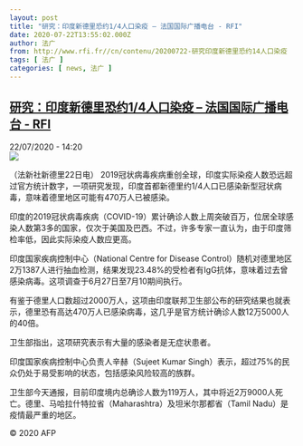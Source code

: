 ```yaml
---
layout: post
title: "研究：印度新德里恐约1/4人口染疫 – 法国国际广播电台 - RFI"
date: 2020-07-22T13:55:02.000Z
author: 法广
from: http://www.rfi.fr//cn/contenu/20200722-研究印度新德里恐约14人口染疫
tags: [ 法广 ]
categories: [ news, 法广 ]
---
```

<!--1595426102000-->
[研究：印度新德里恐约1/4人口染疫 – 法国国际广播电台 - RFI](http://www.rfi.fr//cn/contenu/20200722-%E7%A0%94%E7%A9%B6%E5%8D%B0%E5%BA%A6%E6%96%B0%E5%BE%B7%E9%87%8C%E6%81%90%E7%BA%A614%E4%BA%BA%E5%8F%A3%E6%9F%93%E7%96%AB)
------

<div>
<div>22/07/2020 - 14:20</div><img src="https://s.rfi.fr/media/display/73671a20-cc19-11ea-bcab-005056a98db9/w:310/p:16x9/int0008b.200722202003.jpg"><div class="t-content__body u-clearfix"><div class="m-interstitial"></div><p>（法新社新德里22日电）    2019冠状病毒疾病重创全球，印度实际染疫人数恐远超过官方统计数字，一项研究发现，印度首都新德里约1/4人口已感染新型冠状病毒，意味着德里地区可能有470万人已被感染。</p><p>    印度的2019冠状病毒疾病（COVID-19）累计确诊人数上周突破百万，位居全球感染人数第3多的国家，仅次于美国及巴西。不过，许多专家一直认为，由于印度筛检率低，因此实际染疫人数应更高。</p><p>    印度国家疾病控制中心（National Centre for Disease Control）随机对德里地区2万1387人进行抽血检测，结果发现23.48%的受检者有IgG抗体，意味着过去曾感染病毒。这项调查于6月27日至7月10期间执行。</p><p>    有鉴于德里人口数超过2000万人，这项由印度联邦卫生部公布的研究结果也就表示，德里恐有高达470万人已感染病毒，这几乎是官方统计确诊人数12万5000人的40倍。</p><p>    卫生部指出，这项研究表示有大量的感染者是无症状患者。</p><p>    印度国家疾病控制中心负责人辛赫（Sujeet Kumar Singh）表示，超过75%的民众仍处于易受影响的状态，包括感染风险较高的族群。</p><p>    卫生部今天通报，目前印度境内总确诊人数为119万人，其中将近2万9000人死亡。德里、马哈拉什特拉省（Maharashtra）及坦米尔那都省（Tamil Nadu）是疫情最严重的地区。</p><p class="t-copyright">© 2020 AFP</p>        </div>
</div>
